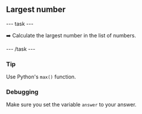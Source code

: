 <h2 class="c-project-heading--task">Largest number</h2>

--- task ---

➡️ Calculate the largest number in the list of numbers.

--- /task ---


<div class="c-project-callout c-project-callout--tip">

### Tip

Use Python's `max()` function.

</div>


<div class="c-project-callout c-project-callout--debug">

### Debugging

Make sure you set the variable `answer` to your answer.

</div>
